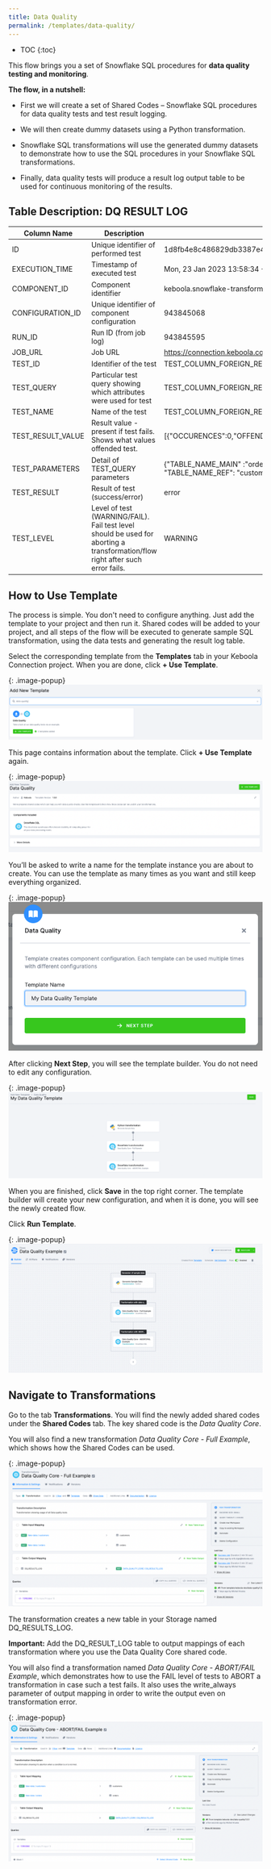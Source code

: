 ```yaml
---
title: Data Quality
permalink: /templates/data-quality/
---
```


* TOC
{:toc}

This flow brings you a set of Snowflake SQL procedures for **data quality testing and monitoring**.

**The flow, in a nutshell:**

- First we will create a set of Shared Codes – Snowflake SQL procedures for data quality tests and test result logging.

- We will then create dummy datasets using a Python transformation.

- Snowflake SQL transformations will use the generated dummy datasets to demonstrate how to use the SQL procedures in your Snowflake SQL transformations.

- Finally, data quality tests will produce a result log output table to be used for continuous monitoring of the results.

## Table Description: DQ RESULT LOG

| Column Name | Description | Sample Value | 
|---|---|---|
| ID | Unique identifier of performed test | 1d8fb4e8c486829db3387e429e0cb8a0 |
| EXECUTION_TIME | Timestamp of executed test | Mon, 23 Jan 2023 13:58:34 +0100 |
| COMPONENT_ID | Component identifier | keboola.snowflake-transformation |
| CONFIGURATION_ID | Unique identifier of component configuration | 943845068 |
| RUN_ID | Run ID (from job log) | 943845595 |
| JOB_URL | Job URL | https://connection.keboola.com/admin/projects/9389/queue/943845595 |
| TEST_ID | Identifier of the test | TEST_COLUMN_FOREIGN_REF |
| TEST_QUERY | Particular test query showing which attributes were used for test | TEST_COLUMN_FOREIGN_REF('orders', 'customers', 'order_id', 'pk');.... |
| TEST_NAME | Name of the test | TEST_COLUMN_FOREIGN_REF |
| TEST_RESULT_VALUE | Result value - present if test fails. Shows what values offended test. | [{"OCCURENCES":0,"OFFENDER":"61"} |
| TEST_PARAMETERS | Detail of TEST_QUERY parameters | {"TABLE_NAME_MAIN" :"orders", "COLUMN_NAME": "order_id", "TABLE_NAME_REF": "customers", "COLUMN_NAME_REF": "pk"} |
| TEST_RESULT | Result of test (success/error) |  error |
| TEST_LEVEL | Level of test (WARNING/FAIL). Fail test level should be used for aborting a transformation/flow right after such error fails. | WARNING |


## How to Use Template
The process is simple. You don't need to configure anything. Just add the template to your project and then run it. Shared codes will be added to your project, and all steps of the flow will be executed to generate sample SQL transformation, using the data tests and generating the result log table. 

Select the corresponding template from the **Templates** tab in your Keboola Connection project. When you are done, click **+ Use Template**.

{: .image-popup}
![Add New Template](/templates/data-quality/add-new-template.png)

This page contains information about the template. Click **+ Use Template** again.

{: .image-popup}
![Add Data Quality to Snowflake](/templates/data-quality/add-dq-to-snowflake.png)

You’ll be asked to write a name for the template instance you are about to create. You can use the template as many times as you want 
and still keep everything organized.

{: .image-popup}
![Data Quality to Snowflake - Template Name](/templates/data-quality/dq-to-snowflake-name.png)

After clicking **Next Step**, you will see the template builder. You do not need to edit any configuration.

{: .image-popup}
![Data Quality to Snowflake](/templates/data-quality/dq-to-snowflake-steps.png)

When you are finished, click **Save** in the top right corner. The template builder will create your new configuration, and 
when it is done, you will see the newly created flow. 

Click **Run Template**. 

{: .image-popup}
![Data Quality to Google Sheets - Flows](/templates/data-quality/dq-to-snowflake-flow.png)

## Navigate to Transformations
Go to the tab **Transformations**. You will find the newly added shared codes under the **Shared Codes** tab. The key shared code is the *Data Quality Core*.

You will also find a new transformation *Data Quality Core - Full Example*, which shows how the Shared Codes can be used. 

{: .image-popup}
![Data Quality Core Full Example](/templates/data-quality/dq-core-full-example.png)

The transformation creates a new table in your Storage named DQ_RESULTS_LOG.

**Important:** Add the DQ_RESULT_LOG table to output mappings of each transformation where you use the Data Quality Core shared code.   

You will also find a transformation named *Data Quality Core - ABORT/FAIL Example*, which demonstrates how to use the FAIL level of tests to ABORT a transformation 
in case such a test fails. It also uses the write_always parameter of output mapping in order to write the output even on transformation error.

{: .image-popup}
![Data Quality Core Full Example](/templates/data-quality/dq-core-abort-example.png)
